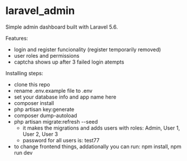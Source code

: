 # laravel_admin
Simple admin dashboard built with Laravel 5.6.

Features:
- login and register funcionality (register temporarily removed)
- user roles and permissions
- captcha shows up after 3 failed login atempts

Installing steps:
  - clone this repo
  - rename .env.example file to .env
  - set your database info and app name here
  - composer install
  - php artisan key:generate
  - composer dump-autoload
  - php artisan migrate:refresh --seed 
    - it makes the migrations and adds users with roles: Admin, User 1, User 2, User 3
    - password for all users is: test77
  - to change frontend things, addationally you can run: npm install, npm run dev
